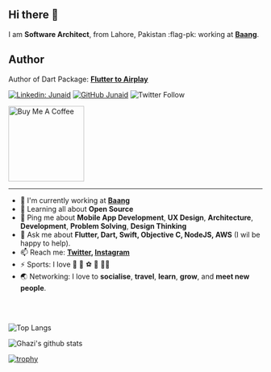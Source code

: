 
## Hi there 👋

I am **Software Architect**, from Lahore, Pakistan :flag-pk: working at **[Baang](https://baang.it)**.

## Author 
Author of Dart Package: **[Flutter to Airplay](https://pub.dev/packages/flutter_to_airplay)**

[![Linkedin: Junaid](https://img.shields.io/badge/-Junaid-blue?style=flat-square&logo=Linkedin&logoColor=white&link=https://www.linkedin.com/in/junaidrehmat/)](https://www.linkedin.com/in/junaidrehmat/)
[![GitHub Junaid](https://img.shields.io/github/followers/MrJai?label=Junaid&style=social)](https://github.com/MrJai)
![Twitter Follow](https://img.shields.io/twitter/follow/rana_jai?style=social)

<a href="https://www.buymeacoffee.com/junaidR" target="_blank"><img src="https://cdn.buymeacoffee.com/buttons/v2/default-red.png" alt="Buy Me A Coffee" width="150" ></a>
<br>

---
- 🏢 I'm currently working at **[Baang](https://baang.it)**
- 🌱 Learning all about **Open Source**
- 💬 Ping me about **Mobile App Development**, **UX Design**, **Architecture**, **Development**, **Problem Solving**, **Design Thinking**
- 💬 Ask me about **Flutter, Dart, Swift, Objective C, NodeJS, AWS** (I wil be happy to help).
- 📫 Reach me: **[Twitter](https://twitter.com/rana_jai), [Instagram](https://instagram.com/junaid115)**
- ⚡️ Sports: I love :cricket_game: :rugby_football: :soccer: :tennis: :biking_man:
- :earth_asia: Networking: I love to **socialise**, **travel**, **learn**, **grow**, and **meet new people**.

<br>
<br>

![Top Langs](https://github-readme-stats.vercel.app/api/top-langs/?username=MrJai&layout=compact&theme=light&hide_border=true)

![Ghazi's github stats](https://github-readme-stats.vercel.app/api?username=MrJai&show_icons=true&hide_border=true&theme=light)

[![trophy](https://github-profile-trophy.vercel.app/?username=MrJai)](https://github.com/MrJai/github-profile-trophy)

